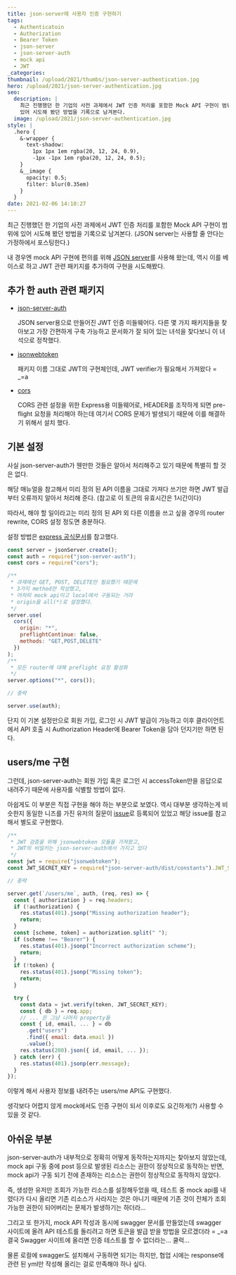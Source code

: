 ```yaml
---
title: json-server에 사용자 인증 구현하기
tags:
  - Authenticatoin
  - Authorization
  - Bearer Token
  - json-server
  - json-server-auth
  - mock api
  - JWT
_categories:
thumbnail: /upload/2021/thumbs/json-server-authentication.jpg
hero: /upload/2021/json-server-authentication.jpg
seo:
  description: |
    최근 진행했던 한 기업의 사전 과제에서 JWT 인증 처리를 포함한 Mock API 구현이 범위에
    있어 시도해 봤던 방법을 기록으로 남겨본다.
  image: /upload/2021/json-server-authentication.jpg
style: |
  .hero {
    &-wrapper {
      text-shadow:
        1px 1px 1em rgba(20, 12, 24, 0.9),
        -1px -1px 1em rgba(20, 12, 24, 0.5);
    }
    &__image {
      opacity: 0.5;
      filter: blur(0.35em)
    }
  }
date: 2021-02-06 14:10:27
---
```



최근 진행했던 한 기업의 사전 과제에서 JWT 인증 처리를 포함한 Mock API 구현이 범위에 있어
시도해 봤던 방법을 기록으로 남겨본다. (JSON server는 사용할 줄 안다는 가정하에서 포스팅한다.)

내 경우엔 mock API 구현에 편의를 위해 [JSON server](https://github.com/typicode/json-server)를
사용해 왔는데, 역시 이를 베이스로 하고 JWT 관련 패키지를 추가하여 구현을 시도해봤다.

## 추가 한 auth 관련 패키지

- [json-server-auth](https://github.com/jeremyben/json-server-auth)

  JSON server용으로 만들어진 JWT 인증 미들웨어다.
  다른 몇 가지 패키지들을 찾아보고 가장 간편하게 구축 가능하고 문서화가 잘 되어 있는 녀석을
  찾다보니 이 녀석으로 정착했다.

- [jsonwebtoken](https://www.npmjs.com/package/jsonwebtoken)

  패키지 이름 그대로 JWT의 구현체인데, JWT verifier가 필요해서 가져왔다 = _=a

- [cors](https://github.com/expressjs/cors)

  CORS 관련 설정을 위한 Express용 미들웨어로, HEADER를 조작하게 되면 pre-flight 요청을
  처리해야 하는데 여기서 CORS 문제가 발생되기 때문에 이를 해결하기 위해서 설치 했다.

## 기본 설정

사실 json-server-auth가 웬만한 것들은 알아서 처리해주고 있기 때문에 특별히 할 것은 없다.

해당 매뉴얼을 참고해서 미리 정의 된 API 이름을 그대로 가져다 쓰기만 하면 JWT 발급부터 오류까지
알아서 처리해 준다. (참고로 이 토큰의 유효시간은 1시간이다)

따라서, 해야 할 일이라고는 미리 정의 된 API 외 다른 이름을 쓰고 싶을 경우의 router rewrite,
CORS 설정 정도면 충분하다.

설정 방법은 [express 공식문서](https://expressjs.com/en/resources/middleware/cors.html)를
참고했다.

```javascript
const server = jsonServer.create();
const auth = require("json-server-auth");
const cors = require("cors");

/**
 * 과제에선 GET, POST, DELETE만 필요했기 때문에
 * 3가지 method만 작성했고,
 * 어차피 mock api이고 local에서 구동되는 거라
 * origin을 all(*)로 설정했다.
 */
server.use(
  cors({
    origin: "*",
    preflightContinue: false,
    methods: "GET,POST,DELETE"
  })
);
/**
 * 모든 router에 대해 preflight 요청 활성화
 */
server.options("*", cors());

// 중략

server.use(auth);
```

단지 이 기본 설정만으로 회원 가입, 로그인 시 JWT 발급이 가능하고 이후 클라이언트에서
API 호출 시 Authorization Header에 Bearer Token을 담아 던지기만 하면 된다.

## users/me 구현

그런데, json-server-auth는 회원 가입 혹은 로그인 시 accessToken만을 응답으로 내려주기
때문에 사용자를 식별할 방법이 없다.

아쉽게도 이 부분은 직접 구현을 해야 하는 부분으로 보였다.
역시 대부분 생각하는게 비슷한지 동일한 니즈를 가진 유저의 질문이
[issue](https://github.com/jeremyben/json-server-auth/issues/12)로 등록되어 있었고
해당 issue를 참고해서 별도로 구현했다.

```javascript
/**
 * JWT 검증을 위해 jsonwebtoken 모듈을 가져왔고,
 * JWT의 비밀키는 json-server-auth에서 가지고 있다
 */
const jwt = require("jsonwebtoken");
const JWT_SECRET_KEY = require("json-server-auth/dist/constants").JWT_SECRET_KEY;

// 중략

server.get(`/users/me`, auth, (req, res) => {
  const { authorization } = req.headers;
  if (!authorization) {
    res.status(401).jsonp("Missing authorization header");
    return;
  }
  const [scheme, token] = authorization.split(" ");
  if (scheme !== "Bearer") {
    res.status(401).jsonp("Incorrect authorization scheme");
    return;
  }
  if (!token) {
    res.status(401).jsonp("Missing token");
    return;
  }

  try {
    const data = jwt.verify(token, JWT_SECRET_KEY);
    const { db } = req.app;
    // ... 은 그냥 나머지 property들
    const { id, email, ... } = db
      .get("users")
      .find({ email: data.email })
      .value();
    res.status(200).json({ id, email, ... });
  } catch (err) {
    res.status(401).jsonp(err.message);
  }
});
```

이렇게 해서 사용자 정보를 내려주는 users/me API도 구현했다.

생각보다 어렵지 않게 mock에서도 인증 구현이 되서 이후로도 요긴하게(?) 사용할 수 있을 것 같다.

## 아쉬운 부분

json-server-auth가 내부적으로 정확히 어떻게 동작하는지까지는 찾아보지 않았는데, mock api
구동 중에 post 등으로 발생된 리소스는 권한이 정상적으로 동작하는 반면, mock api가 구동 되기
전에 존재하는 리소스는 권한이 정상적으로 동작하지 않았다.

즉, 생성한 유저만 조회가 가능한 리소스를 설정해두었을 때, 테스트 중 mock api를 내렸다가 다시
올리면 기존 리소스가 사라지는 것은 아니기 때문에 기존 것이 전체가 조회 가능한 권한이 되어버리는
문제가 발생하기는 하더라...

그리고 또 한가지, mock API 작성과 동시에 swagger 문서를 만들었는데 swagger 사이트에 올려
API 테스트를 돌리려고 하면 토큰을 발급 받을 방법을 모르겠더라 = _=a
결국 Swagger 사이트에 올리면 인증 테스트를 할 수 없더라는... 쿨럭...

물론 로컬에 swagger도 설치해서 구동하면 되기는 하지만, 협업 시에는 response에 관련 된
yml만 작성해 올리는 걸로 만족해야 하나 싶다.